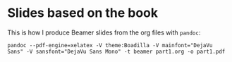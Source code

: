 # Slides based on the book

This is how I produce Beamer slides from the org files with `pandoc`:

```
pandoc --pdf-engine=xelatex -V theme:Boadilla -V mainfont="DejaVu Sans" -V sansfont="DejaVu Sans Mono" -t beamer part1.org -o part1.pdf
```
